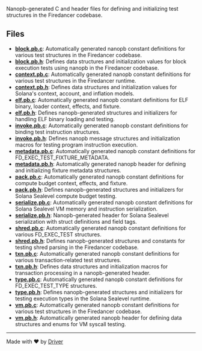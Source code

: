 <!--------------------------------------------------------------------------------->
<!-- IMPORTANT: This file is auto-generated by Driver (https://driver.ai). -------->
<!-- Manual edits may be overwritten on future commits. --------------------------->
<!--------------------------------------------------------------------------------->

Nanopb-generated C and header files for defining and initializing test structures in the Firedancer codebase.


## Files
- **[block.pb.c](block.pb.c.md)**: Automatically generated nanopb constant definitions for various test structures in the Firedancer codebase.
- **[block.pb.h](block.pb.h.md)**: Defines data structures and initialization values for block execution tests using nanopb in the Firedancer codebase.
- **[context.pb.c](context.pb.c.md)**: Automatically generated nanopb constant definitions for various test structures in the Firedancer runtime.
- **[context.pb.h](context.pb.h.md)**: Defines data structures and initialization values for Solana's context, account, and inflation models.
- **[elf.pb.c](elf.pb.c.md)**: Automatically generated nanopb constant definitions for ELF binary, loader context, effects, and fixture.
- **[elf.pb.h](elf.pb.h.md)**: Defines nanopb-generated structures and initializers for handling ELF binary loading and testing.
- **[invoke.pb.c](invoke.pb.c.md)**: Automatically generated nanopb constant definitions for binding test instruction structures.
- **[invoke.pb.h](invoke.pb.h.md)**: Defines nanopb message structures and initialization macros for testing program instruction execution.
- **[metadata.pb.c](metadata.pb.c.md)**: Automatically generated nanopb constant definitions for FD_EXEC_TEST_FIXTURE_METADATA.
- **[metadata.pb.h](metadata.pb.h.md)**: Automatically generated nanopb header for defining and initializing fixture metadata structures.
- **[pack.pb.c](pack.pb.c.md)**: Automatically generated nanopb constant definitions for compute budget context, effects, and fixture.
- **[pack.pb.h](pack.pb.h.md)**: Defines nanopb-generated structures and initializers for Solana Sealevel compute budget testing.
- **[serialize.pb.c](serialize.pb.c.md)**: Automatically generated nanopb constant definitions for Solana Sealevel VM memory and instruction serialization.
- **[serialize.pb.h](serialize.pb.h.md)**: Nanopb-generated header for Solana Sealevel serialization with struct definitions and field tags.
- **[shred.pb.c](shred.pb.c.md)**: Automatically generated nanopb constant definitions for various FD_EXEC_TEST structures.
- **[shred.pb.h](shred.pb.h.md)**: Defines nanopb-generated structures and constants for testing shred parsing in the Firedancer codebase.
- **[txn.pb.c](txn.pb.c.md)**: Automatically generated nanopb constant definitions for various transaction-related test structures.
- **[txn.pb.h](txn.pb.h.md)**: Defines data structures and initialization macros for transaction processing in a nanopb-generated header.
- **[type.pb.c](type.pb.c.md)**: Automatically generated nanopb constant definitions for FD_EXEC_TEST_TYPE structures.
- **[type.pb.h](type.pb.h.md)**: Defines nanopb-generated structures and initializers for testing execution types in the Solana Sealevel runtime.
- **[vm.pb.c](vm.pb.c.md)**: Automatically generated nanopb constant definitions for various test structures in the Firedancer codebase.
- **[vm.pb.h](vm.pb.h.md)**: Automatically generated nanopb header for defining data structures and enums for VM syscall testing.

---
Made with ❤️ by [Driver](https://www.driver.ai/)